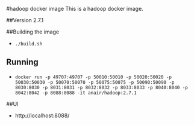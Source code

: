 #hadoop docker image
This is a hadoop docker image.

##Version
2.7.1


##Building the image
- ```./build.sh```

## Running
- ```docker run -p 49707:49707 -p 50010:50010 -p 50020:50020 -p 50030:50030 -p 50070:50070 -p 50075:50075 -p 50090:50090 -p 8030:8030 -p 8031:8031 -p 8032:8032 -p 8033:8033 -p 8040:8040 -p 8042:8042 -p 8088:8088 -it anair/hadoop:2.7.1```

##UI
- http://localhost:8088/

